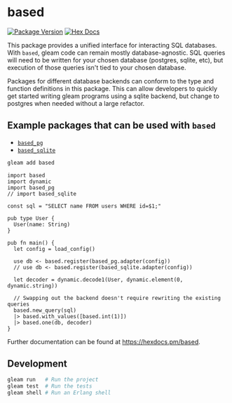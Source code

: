 # based

[![Package Version](https://img.shields.io/hexpm/v/based)](https://hex.pm/packages/based)
[![Hex Docs](https://img.shields.io/badge/hex-docs-ffaff3)](https://hexdocs.pm/based/)

This package provides a unified interface for interacting SQL databases. With
`based`, gleam code can remain mostly database-agnostic. SQL queries will need
to be written for your chosen database (postgres, sqlite, etc), but execution
of those queries isn't tied to your chosen database.

Packages for different database backends can conform to the type and function
definitions in this package. This can allow developers to quickly get started
writing gleam programs using a sqlite backend, but change to postgres when
needed without a large refactor.

## Example packages that can be used with `based`

- [`based_pg`](https://github.com/stndrs/based_pg)
- [`based_sqlite`](https://github.com/stndrs/based_sqlite)

```sh
gleam add based
```

```gleam
import based
import dynamic
import based_pg
// import based_sqlite

const sql = "SELECT name FROM users WHERE id=$1;"

pub type User {
  User(name: String)
}

pub fn main() {
  let config = load_config()

  use db <- based.register(based_pg.adapter(config))
  // use db <- based.register(based_sqlite.adapter(config))

  let decoder = dynamic.decode1(User, dynamic.element(0, dynamic.string))

  // Swapping out the backend doesn't require rewriting the existing queries
  based.new_query(sql)
  |> based.with_values([based.int(1)])
  |> based.one(db, decoder)
}
```

Further documentation can be found at <https://hexdocs.pm/based>.

## Development

```sh
gleam run   # Run the project
gleam test  # Run the tests
gleam shell # Run an Erlang shell
```
